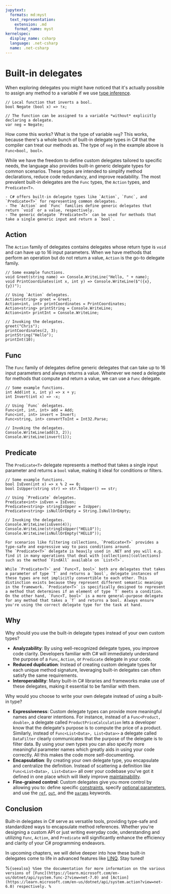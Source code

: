 ```yaml
---
jupytext:
  formats: md:myst
  text_representation:
    extension: .md
    format_name: myst
kernelspec:
  display_name: csharp
  language: .net-csharp
  name: .net-csharp
---
```


# Built-in delegates

When exploring delegates you might have noticed that it's actually possible to assign any method to a variable if we use [type inference](type-inference).

```{code-cell}
// Local function that inverts a bool.
bool Negate (bool x) => !x;

// The function can be assigned to a variable *without* explicitly declaring a delegate.
var neg = Negate;
```

How come this works?
What is the type of variable `neg`?
This works, because there's a whole bunch of built-in delegate types in C# that the compiler can treat our methods as.
The type of `neg` in the example above is `Func<bool, bool>`.

While we have the freedom to define custom delegates tailored to specific needs, the language also provides built-in generic delegate types for common scenarios. These types are intended to simplify method declarations, reduce code redundancy, and improve readability. The most prevalent built-in delegates are the `Func` types, the `Action` types, and `Predicate<T>`.

```{admonition} Key points
- C# offers built-in delegate types like `Action`, `Func`, and `Predicate<T>` for representing common delegates.
- The `Action` and `Func` families define generic delegates that return `void` or a value, respectively.
- The generic delegate `Predicate<T>` can be used for methods that take a single generic input and return a `bool`.
```

## Action

The `Action` family of delegates contains delegates whose return type is `void` and can have up to 16 input parameters.
When we have methods that perform an operation but do not return a value, `Action` is the go-to delegate family.

```{code-cell}
// Some example functions.
void Greet(string name) => Console.WriteLine("Hello, " + name);
void PrintCoordinates(int x, int y) => Console.WriteLine($"({x}, {y})");

// Using `Action` delegates.
Action<string> greet = Greet;
Action<int, int> printCoordinates = PrintCoordinates;
Action<string> printString = Console.WriteLine;
Action<int> printInt = Console.WriteLine;

// Invoking the delegates.
greet("Chris");
printCoordinates(2, 3);
printString("Hello");
printInt(10);
```

## Func

The `Func` family of delegates define generic delegates that can take up to 16 input parameters and always returns a value.
Whenever we need a delegate for methods that compute and return a value, we can use a `Func` delegate.

```{code-cell}
// Some example functions.
int Add(int x, int y) => x + y;
int Invert(int x) => -x;

// Using `Func` delegates.
Func<int, int, int> add = Add;
Func<int, int> invert = Invert;
Func<string, int> convertToInt = Int32.Parse;

// Invoking the delegates.
Console.WriteLine(add(3, 2));
Console.WriteLine(invert(1));
```

## Predicate

The `Predicate<T>` delegate represents a method that takes a single input parameter and returns a `bool` value, making it ideal for conditions or filters.

```{code-cell}
// Some example functions.
bool IsEven(int x) => x % 2 == 0;
bool IsUpper(string str) => str.ToUpper() == str;

// Using `Predicate` delegates.
Predicate<int> isEven = IsEven;
Predicate<string> stringIsUpper = IsUpper;
Predicate<string> isNullOrEmpty = String.IsNullOrEmpty;

// Invoking the delegates.
Console.WriteLine(isEven(4));
Console.WriteLine(stringIsUpper("HELLO"));
Console.WriteLine(isNullOrEmpty("HELLO"));
```

```{tip}
For scenarios like filtering collections, `Predicate<T>` provides a type-safe and expressive way to pass conditions around.
The `Predicate<T>` delegate is heavily used in .NET and you will e.g. find it in many operations that deal with [collections](collections) such as the method `FindAll` available on `List<T>`.
```

```{warning}
While `Predicate<T>` and `Func<T, bool>` both are delegates that takes a parameter of type `T` and returns a `bool`, delegate instances of these types are not implicitly convertible to each other. This distinction exists because they represent different semantic meanings in the framework. `Predicate<T>` is specifically designed to represent a method that determines if an element of type `T` meets a condition. On the other hand, `Func<T, bool>` is a more general-purpose delegate for any method that takes a `T` and returns a bool. Always ensure you're using the correct delegate type for the task at hand.
```

## Why

Why should you use the built-in delegate types instead of your own custom types?

- **Analyzability**: By using well-recognized delegate types, you improve code clarity. Developers familiar with C# will immediately understand the purpose of a `Func`, `Action`, or `Predicate` delegate in your code.
- **Reduced duplication**: Instead of creating custom delegate types for each unique method signature, leveraging built-in delegates can often satisfy the same requirements.
- **Interoperability**: Many built-in C# libraries and frameworks make use of these delegates, making it essential to be familiar with them.

Why would you choose to write your own delegate instead of using a built-in type?

- **Expressiveness**: Custom delegate types can provide more meaningful names and clearer intentions. For instance, instead of a `Func<Product, double>`, a delegate called `ProductPriceCalculation` lets a developer know that the delegate's purpose is to compute the price of a product. Similarly, instead of `Func<List<Data>, List<Data>>` a delegate called `DataFilter` clearly communicates that the purpose of the delegate is to filter data. By using your own types you can also specify more meaningful parameter names which greatly aids in using your code correctly. All this makes the code more self-documenting.
- **Encapsulation**: By creating your own delegate type, you encapsulate and centralize the definition. Instead of scattering a definition like `Func<List<Data>, List<Data>>` all over your codebase you've got it defined in one place which will likely improve [maintainability](maintainability).
- **Fine-grained control**: Custom delegates give you more control by allowing you to: define specific [constraints](type-parameter-constraints), specify [optional parameters](optional-parameters), and use the [`ref`](the-ref-keyword), [`out`](the-out-keyword), and the [`params`](the-params-keyword) keywords.

## Conclusion

Built-in delegates in C# serve as versatile tools, providing type-safe and standardized ways to encapsulate method references. Whether you're designing a custom API or just writing everyday code, understanding and utilizing `Func`, `Action`, and `Predicate` will significantly enhance the efficiency and clarity of your C# programming endeavors.

In upcoming chapters, we will delve deeper into how these built-in delegates come to life in advanced features like [LINQ](linq). Stay tuned!

%``{seealso}
%See the documentation for more information on the various versions of [Func](https://learn.microsoft.com/en-us/dotnet/api/system.func-2?view=net-7.0) and [Action](https://learn.microsoft.com/en-us/dotnet/api/system.action?view=net-6.0) respectively.
%``

